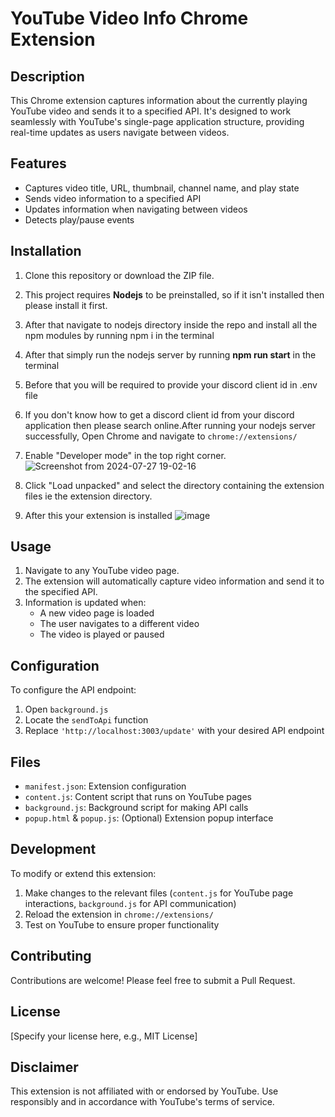 <!-- # rpc-extension -->
# YouTube Video Info Chrome Extension

## Description
This Chrome extension captures information about the currently playing YouTube video and sends it to a specified API. It's designed to work seamlessly with YouTube's single-page application structure, providing real-time updates as users navigate between videos.

## Features
- Captures video title, URL, thumbnail, channel name, and play state
- Sends video information to a specified API
- Updates information when navigating between videos
- Detects play/pause events

## Installation
1. Clone this repository or download the ZIP file.
2. This project requires **Nodejs** to be preinstalled, so if it isn't installed then please install it first.
3. After that navigate to nodejs directory inside the repo and install all the npm modules by running npm i in the terminal
4. After that simply run the nodejs server by running **npm run start** in the terminal
5. Before that you will be required to provide your discord client id in .env file
6. If you don't know how to get a discord client id from your discord application  then please search  online.After running your nodejs server successfully, Open Chrome and navigate to `chrome://extensions/`


7. Enable "Developer mode" in the top right corner.![Screenshot from 2024-07-27 19-02-16](https://github.com/user-attachments/assets/eef7a559-2fc1-420f-b14d-791ce157cb5e)

8. Click "Load unpacked" and select the directory containing the extension files ie the extension directory.
9. After this your extension is installed
    ![image](https://github.com/user-attachments/assets/908bcc07-d57e-43ac-964d-da2acffd16a2)



## Usage
1. Navigate to any YouTube video page.
2. The extension will automatically capture video information and send it to the specified API.
3. Information is updated when:
   - A new video page is loaded
   - The user navigates to a different video
   - The video is played or paused

## Configuration
To configure the API endpoint:
1. Open `background.js`
2. Locate the `sendToApi` function
3. Replace `'http://localhost:3003/update'` with your desired API endpoint

## Files
- `manifest.json`: Extension configuration
- `content.js`: Content script that runs on YouTube pages
- `background.js`: Background script for making API calls
- `popup.html` & `popup.js`: (Optional) Extension popup interface

## Development
To modify or extend this extension:
1. Make changes to the relevant files (`content.js` for YouTube page interactions, `background.js` for API communication)
2. Reload the extension in `chrome://extensions/`
3. Test on YouTube to ensure proper functionality

## Contributing
Contributions are welcome! Please feel free to submit a Pull Request.

## License
[Specify your license here, e.g., MIT License]

## Disclaimer
This extension is not affiliated with or endorsed by YouTube. Use responsibly and in accordance with YouTube's terms of service.
